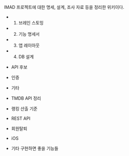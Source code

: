 IMAD 프로젝트에 대한 명세, 설계, 조사 자료 등을 정리한 위키이다.

- 1. 브레인 스토밍

- 2. 기능 명세서

- 3. 앱 레이아웃

- 4. DB 설계

- API 후보

- 인증

- 기타

- TMDB API 정리

- 랭킹 산출 기준

- REST API

- 회원탈퇴

- iOS

- 기타 구현하면 좋을 기능들